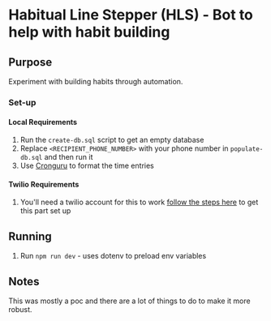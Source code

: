# Habitual Line Stepper (HLS) - Bot to help with habit building

## Purpose

Experiment with building habits through automation.

### Set-up

#### Local Requirements

1. Run the `create-db.sql` script to get an empty database
2. Replace `<RECIPIENT_PHONE_NUMBER>` with your phone number in `populate-db.sql` and then run it
3. Use [Cronguru](https://crontab.guru/) to format the time entries

#### Twilio Requirements

1. You'll need a twilio account for this to work [follow the steps here](https://www.twilio.com/docs/sms/tutorials/how-to-send-sms-messages-node-js#send-an-sms-message-in-node-via-the-rest-api) to get this part set up

## Running

1. Run `npm run dev` - uses dotenv to preload env variables

## Notes

This was mostly a poc and there are a lot of things to do to make it more robust.
